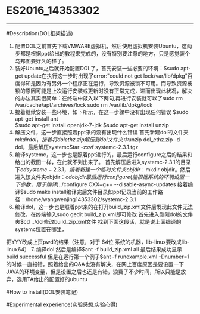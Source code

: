 # ES2016_14353302
***
#Description(DOL框架描述)
 1. 配置DOL之前首先下载VMWARE虚拟机，然后使用虚拟机安装Ubuntu，这两步都是根据ppt给出的教程来完成的，没有特别要注意的地方，只是感觉装个乌邦图要好久的样子。
 2. 装好Ubuntu之后就开始配置DOL了，首先安装一些必要的环境：$sudo apt-get update在执行这一步时出现了error:"could not get lock/var/lib/dpkg"百度得知是因为有另外一个程序正在运行，导致资源被锁不可用。而导致资源被锁的原因可能是上次运行安装或更新时没有正常完成，进而出现此状况，解决的办法其实很简单：在终端中敲入以下两句,再进行安装就可以了sudo rm /var/cache/apt/archives/lock sudo rm /var/lib/dpkg/lock
 3. 接着继续安装一些环境，如下所示，在这一步骤中没有出现任何错误
$sudo apt-get install ant  
$sudo apt-get install openjdk-7-jdk
$sudo apt-get install unzip
 4. 解压文件，这一步直接照着ppt来的没有出现什么错误
首先新建dol的文件夹 $mkdir dol，接着将dolethz.zip解压到 dol文件夹中$unzip dol_ethz.zip -d dol，最后解压systemc$tar -zxvf systemc-2.3.1.tgz
 5. 编译systemc，这一步也是照着ppt进行的，最后运行configure之后的结果和给出的截图一样，在此就不列出来了。
首先解压后进入systemc-2.3.1的目录下$cd systemc-2.3.1，接着新建一个临时文件夹objdir：$mkdir objdir。然后进入该文件夹objdir：$cd objdir最后运行configure(能根据系统的环境设置一下参数，用于编译)$../configure CXX=g++ --disable-async-updates
接着编译$sudo make install编译完后文件目录如ppt记录当前的工作路径：/home/wangwenjing14353302/systemc-2.3.1
 6. 编译dol，这一步也是照着ppt来的在打开build_zip.xml文件后发现此文件无法修改，在终端输入sudo gedit build_zip.xml即可修改
首先进入刚刚dol的文件夹$cd ../dol修改build_zip.xml文件
找到下面这段话，就是说上面编译的systemc位置在哪里，
<property name="systemc.inc" value="YYY/include"/>
<property name="systemc.lib" value="YYY/lib-linux/libsystemc.a"/>
把YYY改成上页pwd的结果（注意，对于  64位 系统的机器，lib-linux要改成lib-linux64）
 7. 编译dol
然后是编译$ant -f build_zip.xml all
最后结果成功显示build successful
但是在运行第一个例子$ant -f runexample.xml -Dnumber=1的时候一直报错，照着给出的Q&A也没有解决，在网上百度原因是要设置一下JAVA的环境变量，但是设置之后也还是有错，浪费了不少时间，所以只能是放弃，选用TA给出的配置好的ubuntu




#How to install(DOL安装笔记)

#Experimental experience(实验感想.实验心得)
